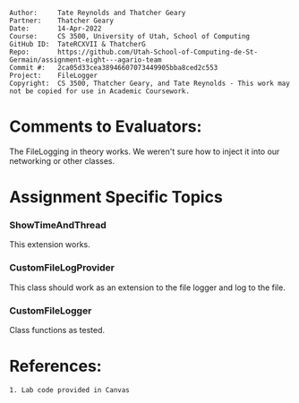 ```
Author:     Tate Reynolds and Thatcher Geary
Partner:    Thatcher Geary
Date:       14-Apr-2022
Course:     CS 3500, University of Utah, School of Computing
GitHub ID:  TateRCXVII & ThatcherG
Repo:       https://github.com/Utah-School-of-Computing-de-St-Germain/assignment-eight---agario-team
Commit #:   2ca05d33cea38946607073449905bba8ced2c553
Project:    FileLogger
Copyright:  CS 3500, Thatcher Geary, and Tate Reynolds - This work may not be copied for use in Academic Coursework.
```

# Comments to Evaluators:
The FileLogging in theory works. We weren't sure how to inject it into our networking or other classes.

# Assignment Specific Topics

### ShowTimeAndThread
This extension works.

### CustomFileLogProvider
This class should work as an extension to the file logger and log to the file.

### CustomFileLogger
Class functions as tested.


# References:
    1. Lab code provided in Canvas
